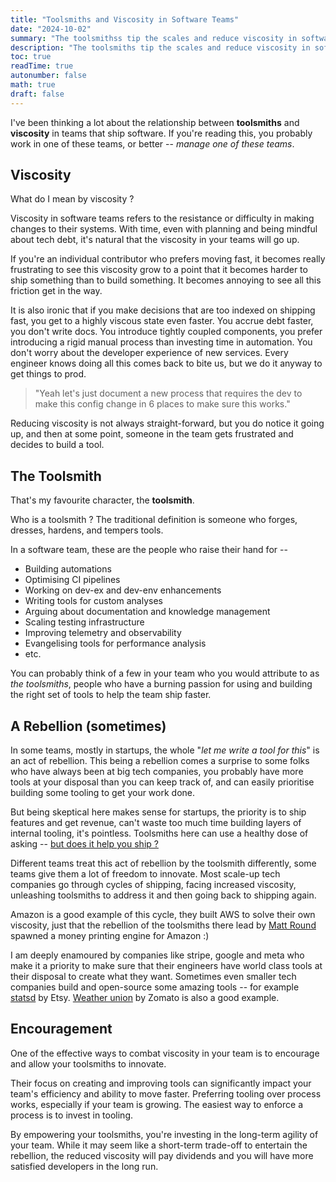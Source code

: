 ```yaml
---
title: "Toolsmiths and Viscosity in Software Teams"
date: "2024-10-02"
summary: "The toolsmithss tip the scales and reduce viscosity in software teams. Encourage them."
description: "The toolsmiths tip the scales and reduce viscosity in software teams. Encourage them."
toc: true
readTime: true
autonumber: false
math: true
draft: false
---
```


I've been thinking a lot about the relationship between **toolsmiths** and **viscosity** in teams that ship software. If you're reading this, you probably work in one of these teams, or better -- *manage one of these teams*.

## Viscosity

What do I mean by viscosity ? 

Viscosity in software teams refers to the resistance or difficulty in making changes to their systems. With time, even with planning and being mindful about tech debt, it's natural that the viscosity in your teams will go up.

If you're an individual contributor who prefers moving fast, it becomes really frustrating to see this viscosity grow to a point that it becomes harder to ship something than to build something. It becomes annoying to see all this friction get in the way. 

It is also ironic that if you make decisions that are too indexed on shipping fast, you get to a highly viscous state even faster. You accrue debt faster, you don't write docs. You introduce tightly coupled components, you prefer introducing a rigid manual process than investing time in automation. You don't worry about the developer experience of new services. Every engineer knows doing all this comes back to bite us, but we do it anyway to get things to prod.

> "Yeah let's just document a new process that requires the dev to make this config change in 6 places to make sure this works."

Reducing viscosity is not always straight-forward, but you do notice it going up, and then at some point, someone in the team gets frustrated and decides to build a tool.

## The Toolsmith

That's my favourite character, the **toolsmith**. 

Who is a toolsmith ? The traditional definition is someone who forges, dresses, hardens, and tempers tools. 

In a software team, these are the people who raise their hand for --

- Building automations
- Optimising CI pipelines
- Working on dev-ex and dev-env enhancements
- Writing tools for custom analyses
- Arguing about documentation and knowledge management
- Scaling testing infrastructure
- Improving telemetry and observability
- Evangelising tools for performance analysis 
- etc.

You can probably think of a few in your team who you would attribute to as *the toolsmiths*, people who have a burning passion for using and building the right set of tools to help the team ship faster.  

## A Rebellion (sometimes)

In some teams, mostly in startups, the whole "*let me write a tool for this*" is an act of rebellion. This being a rebellion comes a surprise to some folks who have always been at big tech companies, you probably have more tools at your disposal than you can keep track of, and can easily prioritise building some tooling to get your work done.  

But being skeptical here makes sense for startups, the priority is to ship features and get revenue, can't waste too much time building layers of internal tooling, it's pointless. Toolsmiths here can use a healthy dose of asking -- [but does it help you ship ?](https://thorstenball.com/blog/2020/08/25/but-does-it-help-you-ship/)

Different teams treat this act of rebellion by the toolsmith differently, some teams give them a lot of freedom to innovate. Most scale-up tech companies go through cycles of shipping, facing increased viscosity, unleashing toolsmiths to address it and then going back to shipping again. 

Amazon is a good example of this cycle, they built AWS to solve their own viscosity, just that the rebellion of the toolsmiths there lead by [Matt Round](https://www.cloudzero.com/blog/matt-round-interview/)  spawned a money printing engine for Amazon :)

I am deeply enamoured by companies like stripe, google and meta who make it a priority to make sure that their engineers have world class tools at their disposal to create what they want. Sometimes even smaller tech companies build and open-source some amazing tools -- for example [statsd](https://github.com/statsd/statsd) by Etsy. [Weather union](https://www.weatherunion.com/) by Zomato is also a good example.

## Encouragement

One of the effective ways to combat viscosity in your team is to encourage and allow your toolsmiths to innovate. 

Their focus on creating and improving tools can significantly impact your team's efficiency and ability to move faster. Preferring tooling over process works, especially if your team is growing. The easiest way to enforce a process is to invest in tooling.

By empowering your toolsmiths, you're investing in the long-term agility of your team. While it may seem like a short-term trade-off to entertain the rebellion, the reduced viscosity will pay dividends and you will have more satisfied developers in the long run.